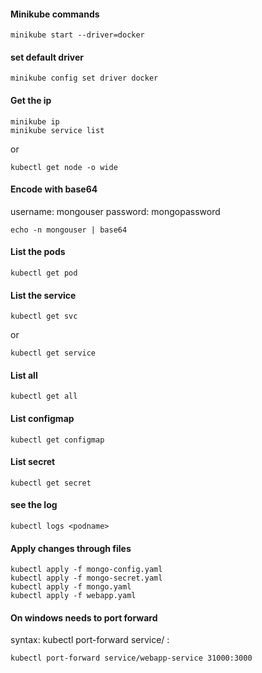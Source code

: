 #### Minikube commands

```
minikube start --driver=docker
```

#### set default driver

```
minikube config set driver docker
```


#### Get the ip

```
minikube ip
minikube service list
```

or 

```
kubectl get node -o wide
```


#### Encode with base64

username: mongouser
password: mongopassword

```
echo -n mongouser | base64
```


#### List the pods

```
kubectl get pod
```

#### List the service

```
kubectl get svc
```

or 


```
kubectl get service
```

#### List all 

```
kubectl get all
```

#### List configmap

```
kubectl get configmap
```

#### List secret

```
kubectl get secret
```


#### see the log

```
kubectl logs <podname>
```

#### Apply changes through files

```
kubectl apply -f mongo-config.yaml
kubectl apply -f mongo-secret.yaml
kubectl apply -f mongo.yaml
kubectl apply -f webapp.yaml
```

#### On windows needs to port forward

syntax: kubectl port-forward service/<service-name> <fwd-port>:<service-port>


```
kubectl port-forward service/webapp-service 31000:3000
```